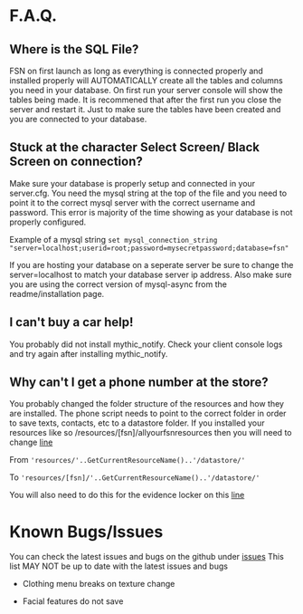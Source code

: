# F.A.Q.

## Where is the SQL File?
FSN on first launch as long as everything is connected properly and installed properly will AUTOMATICALLY create all the tables and columns you need in your database. On first run your server console will show the tables being made. It is recommened that after the first run you close the server and restart it. Just to make sure the tables have been created and you are connected to your database.


## Stuck at the character Select Screen/ Black Screen on connection?
Make sure your database is properly setup and connected in your server.cfg. You need the mysql string at the top of the file and you need to point it to the correct mysql server with the correct username and password. This error is majority of the time showing as your database is not properly configured. 

Example of a mysql string `set mysql_connection_string "server=localhost;userid=root;password=mysecretpassword;database=fsn"` 

If you are hosting your database on a seperate server be sure to change the server=localhost to match your database server ip address. Also make sure you are using the correct version of mysql-async from the readme/installation page.

## I can't buy a car help!
You probably did not install mythic_notify. Check your client console logs and try again after installing mythic_notify.

## Why can't I get a phone number at the store?
You probably changed the folder structure of the resources and how they are installed. The phone script needs to point to the correct folder in order to save texts, contacts, etc to a datastore folder. If you installed your resources like so /resources/[fsn]/allyourfsnresources then you will need to change [line](https://github.com/jamessc0tt/FiveM-FSN-Framework/blob/master/fsn_phones/sv_phone.lua#L2)

From
`'resources/'..GetCurrentResourceName()..'/datastore/'`

To
`'resources/[fsn]/'..GetCurrentResourceName()..'/datastore/'`

 You will also need to do this for the evidence locker on this [line](https://github.com/JamesSc0tt/FiveM-FSN-Framework/blob/master/fsn_inventory/pd_locker/sv_locker.lua#L2)

# Known Bugs/Issues
You can check the latest issues and bugs on the github under [issues](https://github.com/JamesSc0tt/FiveM-FSN-Framework/issues) This list MAY NOT be up to date with the latest issues and bugs

* Clothing menu breaks on texture change

* Facial features do not save